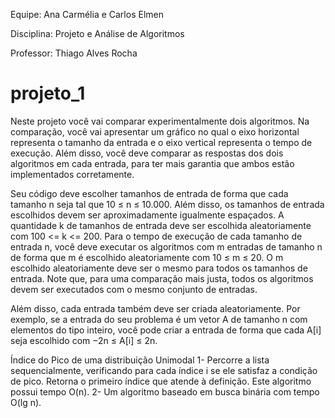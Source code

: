 

Equipe: Ana Carmélia e Carlos Elmen

Disciplina: Projeto e Análise de Algoritmos

Professor: Thiago Alves Rocha

# projeto_1
Neste projeto você vai comparar experimentalmente dois algoritmos. Na comparação, você vai apresentar um gráfico no qual o eixo horizontal representa o tamanho da entrada e o eixo vertical representa o tempo de execução. Além disso, você deve comparar as respostas dos dois algoritmos em cada entrada, para ter mais garantia que ambos estão implementados corretamente.

Seu código deve escolher tamanhos de entrada de forma que cada tamanho n seja tal que 10 ≤ n ≤ 10.000. Além disso, os tamanhos de entrada escolhidos devem ser aproximadamente igualmente espaçados. A quantidade k de tamanhos de entrada deve ser escolhida aleatoriamente com 100 <= k <= 200.
Para o tempo de execução de cada tamanho de entrada n, você deve executar os algoritmos com m entradas de tamanho n de forma que m é escolhido aleatoriamente com 10 ≤ m ≤ 20. O m escolhido aleatoriamente deve ser o mesmo para todos os tamanhos de entrada. Note que, para uma comparação mais justa, todos os algoritmos devem ser executados com o mesmo conjunto de entradas. 

Além disso, cada entrada também deve ser criada aleatoriamente. Por exemplo, se a entrada do seu problema é um vetor A de tamanho n com elementos do tipo inteiro, você pode criar a entrada de forma que cada A[i] seja escolhido com −2n ≤ A[i] ≤ 2n.


Índice do Pico de uma distribuição Unimodal 
1- Percorre a lista sequencialmente, verificando para cada índice i se ele satisfaz a condição de pico. Retorna o primeiro índice que atende à definição. Este algoritmo possui tempo O(n).
2- Um algoritmo baseado em busca binária com tempo O(lg n).
